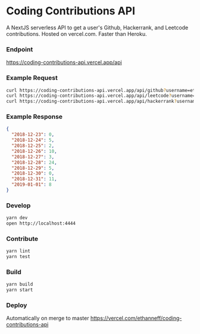 # Coding Contributions API

A NextJS serverless API to get a user's Github, Hackerrank, and Leetcode contributions. Hosted on vercel.com. Faster than Heroku.

### Endpoint

https://coding-contributions-api.vercel.app/api

### Example Request

```sh
curl https://coding-contributions-api.vercel.app/api/github?username=ethanneff
curl https://coding-contributions-api.vercel.app/api/leetcode?username=ethanneff
curl https://coding-contributions-api.vercel.app/api/hackerrank?username=ethanneff
```

### Example Response

```json
{
  "2018-12-23": 0,
  "2018-12-24": 5,
  "2018-12-25": 2,
  "2018-12-26": 10,
  "2018-12-27": 3,
  "2018-12-28": 24,
  "2018-12-29": 5,
  "2018-12-30": 0,
  "2018-12-31": 11,
  "2019-01-01": 8
}
```

### Develop

```sh
yarn dev
open http://localhost:4444
```

### Contribute

```sh
yarn lint
yarn test
```

### Build

```sh
yarn build
yarn start
```

### Deploy

Automatically on merge to master https://vercel.com/ethanneff/coding-contributions-api
